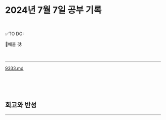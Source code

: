 # 2024년 7월 7일 공부 기록 

<br>

✅TO DO: 



💭배울 것:


<br>

---


[9333.md](..%2F..%2F..%2FAlgorithm%2FSolvedProblem%2F%EB%9E%9C%EB%8D%A4%EB%A7%88%EB%9D%BC%ED%86%A4%2F%EC%BD%94%EC%8A%A4005%2F9333%2F9333.md)


<br><br><br>





## 회고와 반성

---

